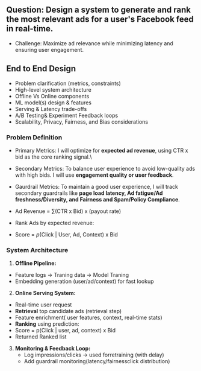 ## Question: Design a system to generate and rank the most relevant ads for a user's Facebook feed in real-time.

- Challenge: Maximize ad relevance while minimizing latency and ensuring user engagement.
## End to End Design
-   Problem clarification (metrics, constraints)
-   High-level system architecture
-   Offline Vs Online components
-   ML model(s) design & features
-   Serving & Latency trade-offs
-   A/B Testing& Experiment Feedback loops
-   Scalability, Privacy, Fairness, and Bias considerations

### Problem Definition

- Primary Metrics: I will optimize for **expected ad revenue**, using CTR x bid as the core ranking signal.\
- Secondary Metrics: To balance user experience to avoid low-quality ads with high bids. I will use **engagement quality or user feedback**.
- Gaurdrail Metrics: To maintain a good user experience, I will track secondary guardrails like **page load latency, Ad fatigue/Ad freshness/Diversity, and Fairness and Spam/Policy Compliance**.
  
-   Ad Revenue = $\sum\text{(CTR x Bid) x (payout rate)}$ 
-   Rank Ads by expected revenue:
-   Score = $p\text{(Click | User, Ad, Context) x Bid}$

### System Architecture

1. **Offline Pipeline:**
*  Feature logs -> Traning data -> Model Traning
*  Embedding generation (user/ad/context) for fast lookup
  
2. **Online Serving System:**
* Real-time user request
* **Retrieval** top candidate ads (retrieval step)
* Feature enrichment( user features, context, real-time stats)
* **Ranking** using prediction:
*   $\text{Score = p(Click | user, ad, context) x Bid}$
*   Returned Ranked list
   
3. **Monitoring & Feedback Loop:**
   * Log impressions/clicks -> used forretraining (with delay)
   * Add guardrail monitoring(latency/fairnessclick distribution)
